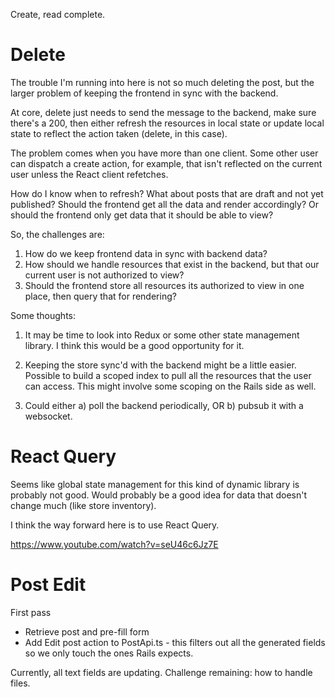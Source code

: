 Create, read complete.

# Delete
The trouble I'm running into here is not so much deleting the post, but the larger problem of keeping the frontend in sync with the backend.

At core, delete just needs to send the message to the backend, make sure there's a 200, then either refresh the resources in local state or update local state to reflect the action taken (delete, in this case).

The problem comes when you have more than one client. Some other user can dispatch a create action, for example, that isn't reflected on the current user unless the React client refetches.

How do I know when to refresh? What about posts that are draft and not yet published? Should the frontend get all the data and render accordingly? Or should the frontend only get data that it should be able to view?

So, the challenges are:
1) How do we keep frontend data in sync with backend data?
2) How should we handle resources that exist in the backend, but that our current user is not authorized to view?
3) Should the frontend store all resources its authorized to view in one place, then query that for rendering?


Some thoughts:
1) It may be time to look into Redux or some other state management library. I think this would be a good opportunity for it.

2) Keeping the store sync'd with the backend might be a little easier. Possible to build a scoped index to pull all the resources that the user can access. This might involve some scoping on the Rails side as well.

3) Could either a) poll the backend periodically, OR b) pubsub it with a websocket.

# React Query
Seems like global state management for this kind of dynamic library is probably not good. Would probably be a good idea for data that doesn't change much (like store inventory).

I think the way forward here is to use React Query.

https://www.youtube.com/watch?v=seU46c6Jz7E

# Post Edit
First pass
* Retrieve post and pre-fill form
* Add Edit post action to PostApi.ts - this filters out all the generated fields so we only touch the ones Rails expects.

Currently, all text fields are updating. Challenge remaining: how to handle files.